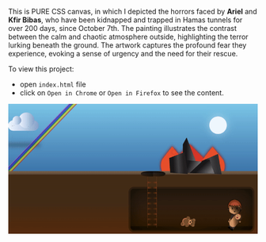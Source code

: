 This is PURE CSS canvas, in which I depicted the horrors faced by **Ariel** and **Kfir Bibas**, who have been kidnapped and trapped in Hamas tunnels for over 200 days, since October 7th.
The painting illustrates the contrast between the calm and chaotic atmosphere outside, highlighting the terror lurking beneath the ground.
The artwork captures the profound fear they experience, evoking a sense of urgency and the need for their rescue.

To view this project:
- open `index.html` file
- click on `Open in Chrome` or `Open in Firefox` to see the content.

![Alt Text](/PreviewVideo/BringThemHomeNow.gif)
